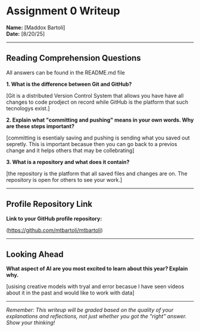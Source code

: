 # Assignment 0 Writeup

**Name:** [Maddox Bartoli]  
**Date:** [8/20/25]

---

## Reading Comprehension Questions
All answers can be found in the README.md file

**1. What is the difference between Git and GitHub?**

[Git is a distributed Version Control System that allows you have have all changes to code prodject on record while GitHub is the platform that such tecnologys exist.]

**2. Explain what "committing and pushing" means in your own words. Why are these steps important?**

[committing is esentialy saving and pushing is sending what you saved out sepretly. This is important becasue then you can go back to a previos change and it helps others that may be collebrating]

**3. What is a repository and what does it contain?**

[the repository is the platform that all saved files and changes are on. The repository is open for others to see your work.]

---

## Profile Repository Link

**Link to your GitHub profile repository:** 

(https://github.com/mtbartoli/mtbartoli)

---

## Looking Ahead

**What aspect of AI are you most excited to learn about this year? Explain why.**

[usising creative models with tryal and error becasue I have seen videos about it in the past and would like to work with data]

---

*Remember: This writeup will be graded based on the quality of your explanations and reflections, not just whether you got the "right" answer. Show your thinking!*
